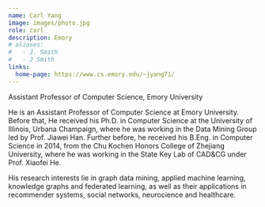 ```yaml
---
name: Carl Yang
image: images/photo.jpg
role: carl
description: Emory
# aliases:
#   - J. Smith
#   - J Smith
links:
  home-page: https://www.cs.emory.edu/~jyang71/
---
```


Assistant Professor of Computer Science, Emory University

He is an Assistant Professor of Computer Science at Emory University. Before that, He received his Ph.D. in Computer Science at the University of Illinois, Urbana Champaign, where he was working in the Data Mining Group led by Prof. Jiawei Han. Further before, he received his B.Eng. in Computer Science in 2014, from the Chu Kochen Honors College of Zhejiang University, where he was working in the State Key Lab of CAD&CG under Prof. Xiaofei He.

His research interests lie in graph data mining, applied machine learning, knowledge graphs and federated learning, as well as their applications in recommender systems, social networks, neurocience and healthcare.